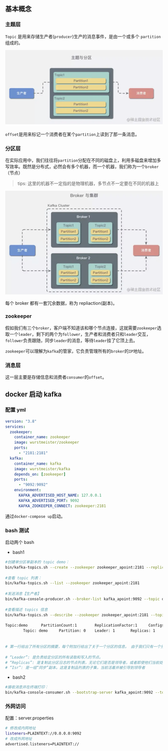 ## 基本概念

### 主题层

`Topic` 是用来存储生产者(`producer`)生产的消息事件，是由一个或多个 `partition` 组成的。

![image-20220602104413408](https://raw.githubusercontent.com/MasonEast/go-blog/master/kafka/doc/%E4%B8%BB%E9%A2%98%E4%B8%8E%E5%88%86%E5%8C%BA.png)

`offset`是用来标记一个消费者在某个`partition`上读到了那一条消息。

### 分区层

在实际应用中，我们往往将`partition`分配在不同的磁盘上，利用多磁盘来增加多写效率。既然是分布式，必然会有多个机器，而一个机器，我们称为一个`broker`（节点）

> tips: 这里的机器不一定指的是物理机器，多节点不一定要在不同的机器上

![image-20220602104413408](https://raw.githubusercontent.com/MasonEast/go-blog/master/kafka/doc/broker%E4%B8%8E%E9%9B%86%E7%BE%A4.png)

每个 broker 都有一套冗余数据，称为 repliaction(副本)。

### zookeeper

假如我们有三个`broker`，客户端不知道该和哪个节点连接，这就需要`zookeeper`选取一个`leader`，剩下的两个为`follower`，生产者和消费者只和`leader`交互，`follower`负责跟随，同步`leader`的消息，等待`leader`挂了它顶上去。

`zookeeper`可以理解为`kafka`的管家，它负责管理所有的`broker`的`IP`地址。

### 消息层

这一层主要是存储信息和消费者`consumer`的`offset`。

## docker 启动 kafka

### 配置 yml

```yml
version: "3.8"
services:
  zookeeper:
    container_name: zookeeper
    image: wurstmeister/zookeeper
    ports:
      - "2181:2181"
  kafka:
    container_name: kafka
    image: wurstmeister/kafka
    depends_on: [zookeeper]
    ports:
      - "9092:9092"
    environment:
      KAFKA_ADVERTISED_HOST_NAME: 127.0.0.1
      KAFKA_ADVERTISED_PORT: 9092
      KAFKA_ZOOKEEPER_CONNECT: zookeeper:2181
```

通过`docker-compose up`启动。

### bash 测试

启动两个 bash

- bash1

```bash
#创建单分区单副本的 topic demo：
bin/kafka-topics.sh --create --zookeeper zookeeper_apoint:2181 --replication-factor 1 --partitions 1 --topic demo

#查看 topic 列表：
bin/kafka-topics.sh --list --zookeeper zookeeper_apoint:2181

#发送消息【生产者】
bin/kafka-console-producer.sh --broker-list kafka_apoint:9092 --topic demo

#查看描述 topics 信息
bin/kafka-topics.sh --describe --zookeeper zookeeper_apoint:2181 --topic demo

Topic:demo      PartitionCount:1        ReplicationFactor:1     Configs:
        Topic: demo     Partition: 0    Leader: 1       Replicas: 1     Isr: 1


# 第一行给出了所有分区的摘要，每个附加行给出了关于一个分区的信息。 由于我们只有一个分区，所以只有一行。

# “Leader”: 是负责给定分区的所有读取和写入的节点。
# “Replicas”: 是复制此分区日志的节点列表，无论它们是否是领导者，或者即使他们当前处于活动状态。
# “Isr”: 是一组“同步”副本。这是复制品列表的子集，当前活着并被引导到领导者

```

- bash2

```bash
#接收消息并在终端打印：
bin/kafka-console-consumer.sh --bootstrap-server kafka_apoint:9092 --topic demo --from-beginning
```

### 外网访问

配置：server.properties

```bash
# 修改成内网地址
listeners=PLAINTEXT://0.0.0.0:9092
# 改成外网地址
advertised.listeners=PLAINTEXT://
```
